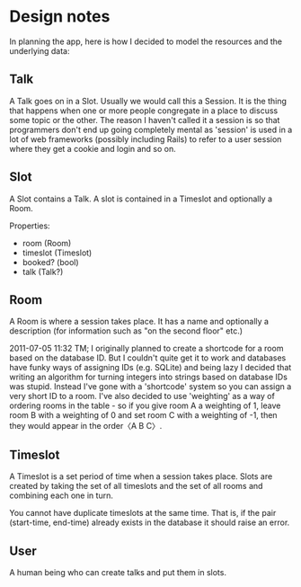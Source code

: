Design notes
============

In planning the app, here is how I decided to model the resources and the
underlying data:

Talk
----

A Talk goes on in a Slot. Usually we would call this a Session. It is the thing
that happens when one or more people congregate in a place to discuss some
topic or the other. The reason I haven't called it a session is so that
programmers don't end up going completely mental as 'session' is used in a lot
of web frameworks (possibly including Rails) to refer to a user session where
they get a cookie and login and so on.

Slot
----

A Slot contains a Talk. A slot is contained in a Timeslot and optionally a Room.

Properties:

* room (Room)
* timeslot (Timeslot)
* booked? (bool)
* talk (Talk?)

Room
----

A Room is where a session takes place. It has a name and optionally a
description (for information such as "on the second floor" etc.)

2011-07-05 11:32 TM; I originally planned to create a shortcode for a room
based on the database ID. But I couldn't quite get it to work and databases
have funky ways of assigning IDs (e.g. SQLite) and being lazy I decided that
writing an algorithm for turning integers into strings based on database IDs
was stupid. Instead I've gone with a 'shortcode' system so you can assign a
very short ID to a room. I've also decided to use 'weighting' as a way of
ordering rooms in the table - so if you give room A a weighting of 1, leave
room B with a weighting of 0 and set room C with a weighting of -1, then they
would appear in the order〈A B C〉.

Timeslot
--------

A Timeslot is a set period of time when a session takes place. Slots are
created by taking the set of all timeslots and the set of all rooms and
combining each one in turn.

You cannot have duplicate timeslots at the same time. That is, if the pair
(start-time, end-time) already exists in the database it should raise an error.

User
----

A human being who can create talks and put them in slots.
